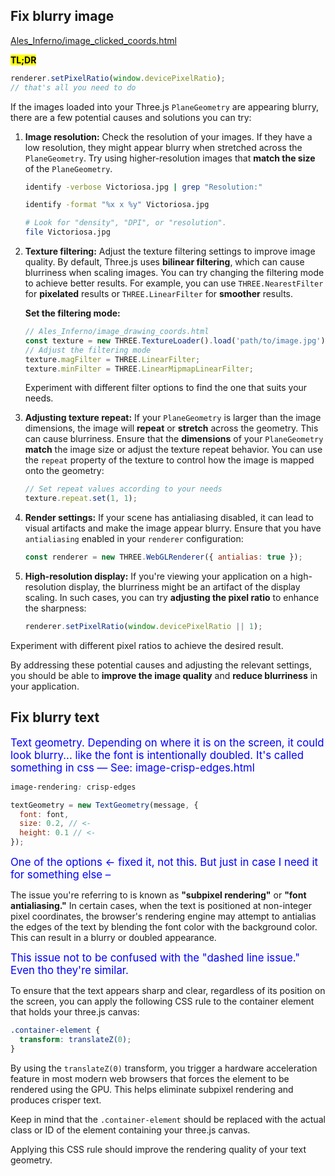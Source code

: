 ## Fix blurry image

[Ales_Inferno/image\_clicked\_coords.html]()

<mark>**TL;DR**</mark>

```js
renderer.setPixelRatio(window.devicePixelRatio);
// that's all you need to do
```

If the images loaded into your Three.js `PlaneGeometry` are appearing blurry, there are a few potential causes and solutions you can try:

1. **Image resolution:** Check the resolution of your images. If they have a low resolution, they might appear blurry when stretched across the `PlaneGeometry`. Try using higher-resolution images that **match the size** of the `PlaneGeometry`.

    ```sh
    identify -verbose Victoriosa.jpg | grep "Resolution:"
    
    identify -format "%x x %y" Victoriosa.jpg
    
    # Look for "density", "DPI", or "resolution".
    file Victoriosa.jpg
    ```

2. **Texture filtering:** Adjust the texture filtering settings to improve image quality. By default, Three.js uses **bilinear filtering**, which can cause blurriness when scaling images. You can try changing the filtering mode to achieve better results. For example, you can use `THREE.NearestFilter` for **pixelated** results or `THREE.LinearFilter` for **smoother** results.

    **Set the filtering mode:**

    ```javascript
    // Ales_Inferno/image_drawing_coords.html
    const texture = new THREE.TextureLoader().load('path/to/image.jpg');
    // Adjust the filtering mode
    texture.magFilter = THREE.LinearFilter;
    texture.minFilter = THREE.LinearMipmapLinearFilter;
    ```

    Experiment with different filter options to find the one that suits your needs.

3. **Adjusting texture repeat:** If your `PlaneGeometry` is larger than the image dimensions, the image will **repeat** or **stretch** across the geometry. This can cause blurriness. Ensure that the **dimensions** of your `PlaneGeometry` **match** the image size or adjust the texture repeat behavior. You can use the `repeat` property of the texture to control how the image is mapped onto the geometry:

    ```javascript
    // Set repeat values according to your needs
    texture.repeat.set(1, 1);
    ```

4. **Render settings:** If your scene has antialiasing disabled, it can lead to visual artifacts and make the image appear blurry. Ensure that you have `antialiasing` enabled in your `renderer` configuration:

    ```javascript
    const renderer = new THREE.WebGLRenderer({ antialias: true });
    ```

5. **High-resolution display:** If you're viewing your application on a high-resolution display, the blurriness might be an artifact of the display scaling. In such cases, you can try **adjusting the pixel ratio** to enhance the sharpness:

    ```javascript
    renderer.setPixelRatio(window.devicePixelRatio || 1);
    ```

Experiment with different pixel ratios to achieve the desired result.

By addressing these potential causes and adjusting the relevant settings, you should be able to **improve the image quality** and **reduce blurriness** in your application.

## Fix blurry text

<span style="color:blue;font-size:larger;">Text geometry.  Depending on where it is on the screen, it could look blurry... like the font is intentionally doubled. It's called something in css &mdash; See: image-crisp-edges.html</span>

```css
image-rendering: crisp-edges
```

```js
textGeometry = new TextGeometry(message, {
  font: font,
  size: 0.2, // <-
  height: 0.1 // <-
});
```

<span style="color:blue;font-size:larger;">One of the options <- fixed it, not this.  But just in case I need it for something else &ndash;</span>

The issue you're referring to is known as **"subpixel rendering"** or **"font antialiasing."** In certain cases, when the text is positioned at non-integer pixel coordinates, the browser's rendering engine may attempt to antialias the edges of the text by blending the font color with the background color. This can result in a blurry or doubled appearance.

<span style="color:blue;font-size:larger;">This issue not to be confused with the "dashed line issue."  Even tho they're similar.</span>

To ensure that the text appears sharp and clear, regardless of its position on the screen, you can apply the following CSS rule to the container element that holds your three.js canvas:

```css
.container-element {
  transform: translateZ(0);
}
```

By using the `translateZ(0)` transform, you trigger a hardware acceleration feature in most modern web browsers that forces the element to be rendered using the GPU. This helps eliminate subpixel rendering and produces crisper text.

Keep in mind that the `.container-element` should be replaced with the actual class or ID of the element containing your three.js canvas.

Applying this CSS rule should improve the rendering quality of your text geometry.

<br>

